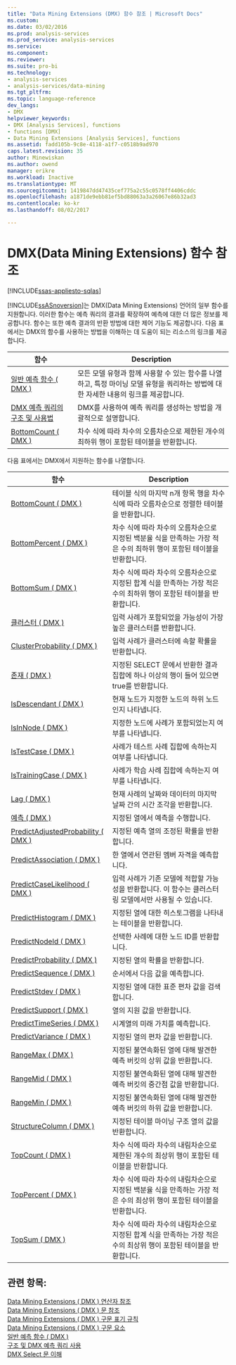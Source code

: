 ```yaml
---
title: "Data Mining Extensions (DMX) 함수 참조 | Microsoft Docs"
ms.custom: 
ms.date: 03/02/2016
ms.prod: analysis-services
ms.prod_service: analysis-services
ms.service: 
ms.component: 
ms.reviewer: 
ms.suite: pro-bi
ms.technology:
- analysis-services
- analysis-services/data-mining
ms.tgt_pltfrm: 
ms.topic: language-reference
dev_langs:
- DMX
helpviewer_keywords:
- DMX [Analysis Services], functions
- functions [DMX]
- Data Mining Extensions [Analysis Services], functions
ms.assetid: fadd105b-9c8e-4118-a1f7-c0518b9ad970
caps.latest.revision: 35
author: Minewiskan
ms.author: owend
manager: erikre
ms.workload: Inactive
ms.translationtype: MT
ms.sourcegitcommit: 1419847dd47435cef775a2c55c0578ff4406cddc
ms.openlocfilehash: a1871de9ebb81ef5bd88063a3a26067e86b32ad3
ms.contentlocale: ko-kr
ms.lasthandoff: 08/02/2017

---
```

# <a name="data-mining-extensions-dmx-function-reference"></a>DMX(Data Mining Extensions) 함수 참조
[!INCLUDE[ssas-appliesto-sqlas](../includes/ssas-appliesto-sqlas.md)]

  [!INCLUDE[ssASnoversion](../includes/ssasnoversion-md.md)]는 DMX(Data Mining Extensions) 언어의 일부 함수를 지원합니다. 이러한 함수는 예측 쿼리의 결과를 확장하여 예측에 대한 더 많은 정보를 제공합니다. 함수는 또한 예측 결과의 반환 방법에 대한 제어 기능도 제공합니다. 다음 표에서는 DMX의 함수를 사용하는 방법을 이해하는 데 도움이 되는 리소스의 링크를 제공합니다.  
  
|함수|Description|  
|--------------|-----------------|  
|[일반 예측 함수 &#40; DMX &#41;](../dmx/general-prediction-functions-dmx.md)|모든 모델 유형과 함께 사용할 수 있는 함수를 나열하고, 특정 마이닝 모델 유형을 쿼리하는 방법에 대한 자세한 내용의 링크를 제공합니다.|  
|[DMX 예측 쿼리의 구조 및 사용법](../dmx/structure-and-usage-of-dmx-prediction-queries.md)|DMX를 사용하여 예측 쿼리를 생성하는 방법을 개괄적으로 설명합니다.|  
|[BottomCount &#40; DMX &#41;](../dmx/bottomcount-dmx.md)|차수 식에 따라 차수의 오름차순으로 제한된 개수의 최하위 행이 포함된 테이블을 반환합니다.|  
  
 다음 표에서는 DMX에서 지원하는 함수를 나열합니다.  
  
|함수|Description|  
|--------------|-----------------|  
|[BottomCount &#40; DMX &#41;](../dmx/bottomcount-dmx.md)|테이블 식의 마지막 n개 항목 행을 차수 식에 따라 오름차순으로 정렬한 테이블을 반환합니다.|  
|[BottomPercent &#40; DMX &#41;](../dmx/bottompercent-dmx.md)|차수 식에 따라 차수의 오름차순으로 지정된 백분율 식을 만족하는 가장 적은 수의 최하위 행이 포함된 테이블을 반환합니다.|  
|[BottomSum &#40; DMX &#41;](../dmx/bottomsum-dmx.md)|차수 식에 따라 차수의 오름차순으로 지정된 합계 식을 만족하는 가장 적은 수의 최하위 행이 포함된 테이블을 반환합니다.|  
|[클러스터 &#40; DMX &#41;](../dmx/cluster-dmx.md)|입력 사례가 포함되었을 가능성이 가장 높은 클러스터를 반환합니다.|  
|[ClusterProbability &#40; DMX &#41;](../dmx/clusterprobability-dmx.md)|입력 사례가 클러스터에 속할 확률을 반환합니다.|  
|[존재 &#40; DMX &#41;](../dmx/exists-dmx.md)|지정된 SELECT 문에서 반환한 결과 집합에 하나 이상의 행이 들어 있으면 true를 반환합니다.|  
|[IsDescendant &#40; DMX &#41;](../dmx/isdescendant-dmx.md)|현재 노드가 지정한 노드의 하위 노드인지 나타냅니다.|  
|[IsInNode &#40; DMX &#41;](../dmx/isinnode-dmx.md)|지정한 노드에 사례가 포함되었는지 여부를 나타냅니다.|  
|[IsTestCase &#40; DMX &#41;](../dmx/istestcase-dmx.md)|사례가 테스트 사례 집합에 속하는지 여부를 나타냅니다.|  
|[IsTrainingCase &#40; DMX &#41;](../dmx/istrainingcase-dmx.md)|사례가 학습 사례 집합에 속하는지 여부를 나타냅니다.|  
|[Lag &#40; DMX &#41;](../dmx/lag-dmx.md)|현재 사례의 날짜와 데이터의 마지막 날짜 간의 시간 조각을 반환합니다.|  
|[예측 &#40; DMX &#41;](../dmx/predict-dmx.md)|지정된 열에서 예측을 수행합니다.|  
|[PredictAdjustedProbability &#40; DMX &#41;](../dmx/predictadjustedprobability-dmx.md)|지정된 예측 열의 조정된 확률을 반환합니다.|  
|[PredictAssociation &#40; DMX &#41;](../dmx/predictassociation-dmx.md)|한 열에서 연관된 멤버 자격을 예측합니다.|  
|[PredictCaseLikelihood &#40; DMX &#41;](../dmx/predictcaselikelihood-dmx.md)|입력 사례가 기존 모델에 적합할 가능성을 반환합니다. 이 함수는 클러스터링 모델에서만 사용될 수 있습니다.|  
|[PredictHistogram &#40; DMX &#41;](../dmx/predicthistogram-dmx.md)|지정된 열에 대한 히스토그램을 나타내는 테이블을 반환합니다.|  
|[PredictNodeId &#40; DMX &#41;](../dmx/predictnodeid-dmx.md)|선택한 사례에 대한 노드 ID를 반환합니다.|  
|[PredictProbability &#40; DMX &#41;](../dmx/predictprobability-dmx.md)|지정된 열의 확률을 반환합니다.|  
|[PredictSequence &#40; DMX &#41;](../dmx/predictsequence-dmx.md)|순서에서 다음 값을 예측합니다.|  
|[PredictStdev &#40; DMX &#41;](../dmx/predictstdev-dmx.md)|지정된 열에 대한 표준 편차 값을 검색합니다.|  
|[PredictSupport &#40; DMX &#41;](../dmx/predictsupport-dmx.md)|열의 지원 값을 반환합니다.|  
|[PredictTimeSeries &#40; DMX &#41;](../dmx/predicttimeseries-dmx.md)|시계열의 미래 가치를 예측합니다.|  
|[PredictVariance &#40; DMX &#41;](../dmx/predictvariance-dmx.md)|지정된 열의 편차 값을 반환합니다.|  
|[RangeMax &#40; DMX &#41;](../dmx/rangemax-dmx.md)|지정된 불연속화된 열에 대해 발견한 예측 버킷의 상위 값을 반환합니다.|  
|[RangeMid &#40; DMX &#41;](../dmx/rangemid-dmx.md)|지정된 불연속화된 열에 대해 발견한 예측 버킷의 중간점 값을 반환합니다.|  
|[RangeMin &#40; DMX &#41;](../dmx/rangemin-dmx.md)|지정된 불연속화된 열에 대해 발견한 예측 버킷의 하위 값을 반환합니다.|  
|[StructureColumn &#40; DMX &#41;](../dmx/structurecolumn-dmx.md)|지정된 테이블 마이닝 구조 열의 값을 반환합니다.|  
|[TopCount &#40; DMX &#41;](../dmx/topcount-dmx.md)|차수 식에 따라 차수의 내림차순으로 제한된 개수의 최상위 행이 포함된 테이블을 반환합니다.|  
|[TopPercent &#40; DMX &#41;](../dmx/toppercent-dmx.md)|차수 식에 따라 차수의 내림차순으로 지정된 백분율 식을 만족하는 가장 적은 수의 최상위 행이 포함된 테이블을 반환합니다.|  
|[TopSum &#40; DMX &#41;](../dmx/topsum-dmx.md)|차수 식에 따라 차수의 내림차순으로 지정된 합계 식을 만족하는 가장 적은 수의 최상위 행이 포함된 테이블을 반환합니다.|  
  
## <a name="see-also"></a>관련 항목:  
 [Data Mining Extensions &#40; DMX &#41; 연산자 참조](../dmx/data-mining-extensions-dmx-operator-reference.md)   
 [Data Mining Extensions &#40; DMX &#41; 문 참조](../dmx/data-mining-extensions-dmx-statements.md)   
 [Data Mining Extensions &#40; DMX &#41; 구문 표기 규칙](../dmx/data-mining-extensions-dmx-syntax-conventions.md)   
 [Data Mining Extensions &#40; DMX &#41; 구문 요소](../dmx/data-mining-extensions-dmx-syntax-elements.md)   
 [일반 예측 함수 &#40; DMX &#41;](../dmx/general-prediction-functions-dmx.md)   
 [구조 및 DMX 예측 쿼리 사용](../dmx/structure-and-usage-of-dmx-prediction-queries.md)   
 [DMX Select 문 이해](../dmx/understanding-the-dmx-select-statement.md)  
  
  

